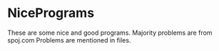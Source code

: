# NicePrograms
These are some nice and good programs.
Majority problems are from spoj.com 
Problems are mentioned in files.
